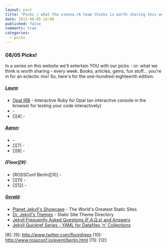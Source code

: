 ```yaml
---
layout: post
title: "Picks / what the vienna.rb team thinks is worth sharing this week"
date: 2015-08-05 14:00
published: false
comments: true
categories:
  - picks
---
```


### 08/05 Picks!

In a series on this website we'll entertain YOU with our picks - or: what we think is worth sharing - every week.
Books, articles, gems, fun stuff... you're in for an eclectic mix! So, here's for the one-hundred-eighteenth edition:

##### [Laura][1]:
- [Opal IRB][2] - Interactive Ruby for Opal (an interactive console in the browser for testing your code interactively)
- [][3] -
- [][4] -

##### [Aaron][5]:
- [][6] -
- [][7] -
- [][8] -


##### [Floor][9]:
- [ROSSConf Berlin][10] -
- [][11] -
- [][12] -

##### [Gerald](https://twitter.com/viennahtml):
- [Planet Jekyll's Showcase](http://planetjekyll.github.io/showcase) - The World's Greatest Static Sites
- [Dr. Jekyll's Themes](http://drjekyllthemes.github.io) - Static Site Theme Directory
- [Jekyll Frequently Asked Questions (F.A.Q.s) and Answers](https://github.com/planetjekyll/quickrefs/blob/master/FAQ.md)
- [Jekyll Quickref Series - YAML for Datafiles 'n' Collections](https://github.com/planetjekyll/quickrefs/blob/master/YAML.md)



[1]: http://www.twitter.com/alicetragedy
[2]: https://github.com/fkchang/opal-irb
[3]:
[4]:
[5]: http://www.twitter.com/mraaroncruz
[6]:
[7]:
[8]:
[9]: http://www.twitter.com/floordrees
[10]: http://www.rossconf.io/event/berlin.html
[11]:
[12]:
